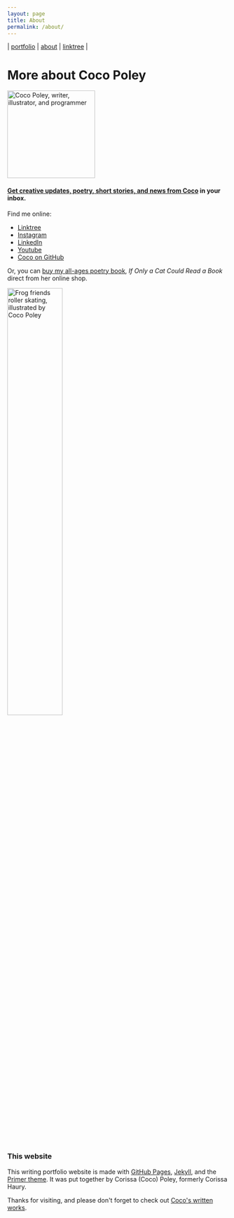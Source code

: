 ```yaml
---
layout: page
title: About
permalink: /about/
---
```


| [portfolio](/index.md) | [about](/about.md) | [linktree](https://linktr.ee/itscocopo) |

# More about Coco Poley

<img src="https://pbs.twimg.com/profile_images/1815504471402680320/nH_j_kTR_400x400.jpg" width="200px" alt="Coco Poley, writer, illustrator, and programmer">

#### [Get creative updates, poetry, short stories, and news from Coco](https://buttondown.email/cocos-catchall) in your inbox.

Find me online:
- [Linktree](https://linktr.ee/itscocopo)
- [Instagram](https://www.instagram.com/itscocopo)
- [LinkedIn](https://www.linkedin.com/in/cocowrites/)
- [Youtube](https://www.youtube.com/channel/UCqYMV3E2V9zUS1kpI8450Dw)
- [Coco on GitHub](https://github.com/cocopo-codes/)
 
 Or, you can [buy my all-ages poetry book](https://youcancallmecoco.gumroad.com/l/ifonlyacatcouldreadabook), _If Only a Cat Could Read a Book_ direct from her online shop.

<img src="https://raw.githubusercontent.com/cocopo-codes/cocopo-codes.github.io/main/images/skatingfrogs.jpg" width="50%" alt="Frog friends roller skating, illustrated by Coco Poley">

### This website
This writing portfolio website is made with [GitHub Pages](https://github.com/cocopo-codes/), [Jekyll](https://jekyllrb.com/docs/), and the [Primer theme](https://pages-themes.github.io/primer/). It was put together by Corissa (Coco) Poley, formerly Corissa Haury.

Thanks for visiting, and please don't forget to check out [Coco's written works](/index.md).
